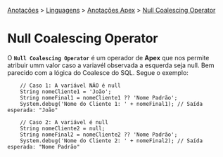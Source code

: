 <link rel="stylesheet" type="text/css" href="../../CSS/dark-theme.css">

[Anotações](../../) > [Linguagens](../Index.md) > [Anotações Apex](./Index.md) > [Null Coalescing Operator](./NullCoalescingOperator.md)

# Null Coalescing Operator

O **`Null Coalescing Operator`** é um operador de **Apex** que nos permite atribuir umm valor caso a variavél observada a esquerda seja null. Bem parecido com a lógica do Coalesce do SQL. Segue o exemplo: 

```apex
    // Caso 1: A variável NÃO é null
    String nomeCliente1 = 'João';
    String nomeFinal1 = nomeCliente1 ?? 'Nome Padrão';
    System.debug('Nome do Cliente 1: ' + nomeFinal1); // Saída esperada: "João"

    // Caso 2: A variável é null
    String nomeCliente2 = null;
    String nomeFinal2 = nomeCliente2 ?? 'Nome Padrão';
    System.debug('Nome do Cliente 2: ' + nomeFinal2); // Saída esperada: "Nome Padrão"
```